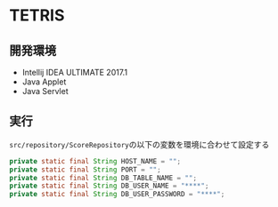 # TETRIS

## 開発環境
- Intellij IDEA ULTIMATE 2017.1
- Java Applet
- Java Servlet

## 実行
`src/repository/ScoreRepository`の以下の変数を環境に合わせて設定する

```java
private static final String HOST_NAME = "";
private static final String PORT = "";
private static final String DB_TABLE_NAME = "";
private static final String DB_USER_NAME = "****";
private static final String DB_USER_PASSWORD = "****";
```
